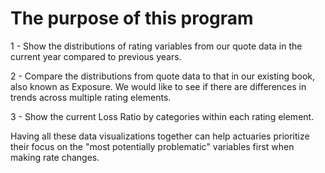 # The purpose of this program
1 - Show the distributions of rating variables from our quote data in the current year compared to previous years.

2 - Compare the distributions from quote data to that in our existing book, also known as Exposure. We would like to see if there are differences in trends across multiple rating elements.

3 - Show the current Loss Ratio by categories within each rating element.

Having all these data visualizations together can help actuaries prioritize their focus on the "most potentially problematic" variables first when making rate changes.

